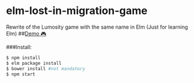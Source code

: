 # elm-lost-in-migration-game
Rewrite of the Lumosity game with the same name in Elm (Just for learning Elm)
##[Demo :video_game:][demo]

[demo]: http://azazdeaz.github.io/elm-lost-in-migration-game

###Install:
```sh
$ npm install
$ elm package install
$ bower install #not mandatory
$ npm start
```
